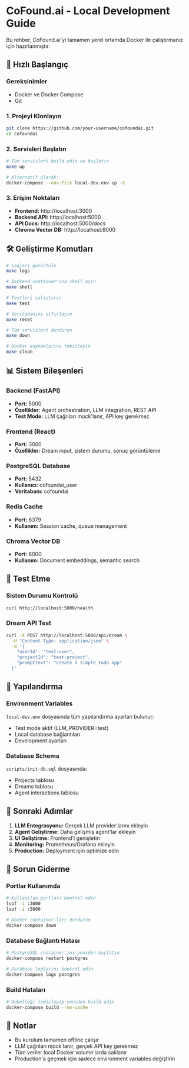 
# CoFound.ai - Local Development Guide

Bu rehber, CoFound.ai'yi tamamen yerel ortamda Docker ile çalıştırmanız için hazırlanmıştır.

## 🚀 Hızlı Başlangıç

### Gereksinimler
- Docker ve Docker Compose
- Git

### 1. Projeyi Klonlayın
```bash
git clone https://github.com/your-username/cofoundai.git
cd cofoundai
```

### 2. Servisleri Başlatın
```bash
# Tüm servisleri build edin ve başlatın
make up

# Alternatif olarak:
docker-compose --env-file local-dev.env up -d
```

### 3. Erişim Noktaları
- **Frontend:** http://localhost:3000
- **Backend API:** http://localhost:5000
- **API Docs:** http://localhost:5000/docs
- **Chroma Vector DB:** http://localhost:8000

## 🛠️ Geliştirme Komutları

```bash
# Logları görüntüle
make logs

# Backend container'ına shell açın
make shell

# Testleri çalıştırın
make test

# Veritabanını sıfırlayın
make reset

# Tüm servisleri durdurun
make down

# Docker kaynaklarını temizleyin
make clean
```

## 📊 Sistem Bileşenleri

### Backend (FastAPI)
- **Port:** 5000
- **Özellikler:** Agent orchestration, LLM integration, REST API
- **Test Mode:** LLM çağrıları mock'lanır, API key gerekmez

### Frontend (React)
- **Port:** 3000
- **Özellikler:** Dream input, sistem durumu, sonuç görüntüleme

### PostgreSQL Database
- **Port:** 5432
- **Kullanıcı:** cofoundai_user
- **Veritabanı:** cofoundai

### Redis Cache
- **Port:** 6379
- **Kullanım:** Session cache, queue management

### Chroma Vector DB
- **Port:** 8000
- **Kullanım:** Document embeddings, semantic search

## 🧪 Test Etme

### Sistem Durumu Kontrolü
```bash
curl http://localhost:5000/health
```

### Dream API Test
```bash
curl -X POST http://localhost:5000/api/dream \
  -H "Content-Type: application/json" \
  -d '{
    "userId": "test-user",
    "projectId": "test-project",
    "promptText": "Create a simple todo app"
  }'
```

## 🔧 Yapılandırma

### Environment Variables
`local-dev.env` dosyasında tüm yapılandırma ayarları bulunur:
- Test mode aktif (LLM_PROVIDER=test)
- Local database bağlantıları
- Development ayarları

### Database Schema
`scripts/init-db.sql` dosyasında:
- Projects tablosu
- Dreams tablosu  
- Agent interactions tablosu

## 🎯 Sonraki Adımlar

1. **LLM Entegrasyonu:** Gerçek LLM provider'larını ekleyin
2. **Agent Geliştirme:** Daha gelişmiş agent'lar ekleyin
3. **UI Geliştirme:** Frontend'i genişletin
4. **Monitoring:** Prometheus/Grafana ekleyin
5. **Production:** Deployment için optimize edin

## 🐛 Sorun Giderme

### Portlar Kullanımda
```bash
# Kullanılan portları kontrol edin
lsof -i :3000
lsof -i :5000

# Docker container'ları durdurun
docker-compose down
```

### Database Bağlantı Hatası
```bash
# PostgreSQL container'ını yeniden başlatın
docker-compose restart postgres

# Database loglarını kontrol edin
docker-compose logs postgres
```

### Build Hataları
```bash
# Önbelleği temizleyip yeniden build edin
docker-compose build --no-cache
```

## 📝 Notlar

- Bu kurulum tamamen offline çalışır
- LLM çağrıları mock'lanır, gerçek API key gerekmez
- Tüm veriler local Docker volume'larda saklanır
- Production'a geçmek için sadece environment variables değiştirin
